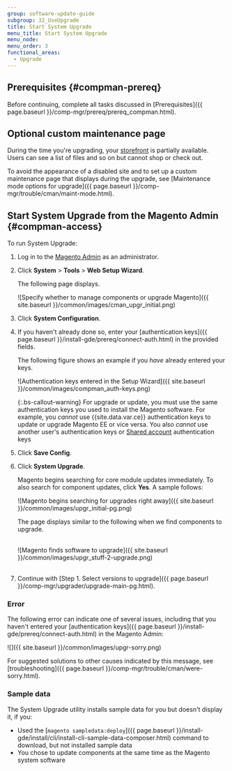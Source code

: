 ```yaml
---
group: software-update-guide
subgroup: 32_UseUpgrade
title: Start System Upgrade
menu_title: Start System Upgrade
menu_node:
menu_order: 3
functional_areas:
  - Upgrade
---
```


## Prerequisites {#compman-prereq}

Before continuing, complete all tasks discussed in [Prerequisites]({{ page.baseurl }}/comp-mgr/prereq/prereq_compman.html).

## Optional custom maintenance page

During the time you're upgrading, your [storefront](https://glossary.magento.com/storefront) is partially available. Users can see a list of files and so on but cannot shop or check out.

To avoid the appearance of a disabled site and to set up a custom maintenance page that displays during the upgrade, see [Maintenance mode options for upgrade]({{ page.baseurl }}/comp-mgr/trouble/cman/maint-mode.html).

## Start System Upgrade from the Magento Admin {#compman-access}

To run System Upgrade:

1. Log in to the [Magento Admin](https://glossary.magento.com/magento-admin) as an administrator.
1. Click **System** > **Tools** > **Web Setup Wizard**.

   The following page displays.

   ![Specify whether to manage components or upgrade Magento]({{ site.baseurl }}/common/images/cman_upgr_initial.png)

1. Click **System Configuration**.
1. If you haven't already done so, enter your [authentication keys]({{ page.baseurl }}/install-gde/prereq/connect-auth.html) in the provided fields.

   The following figure shows an example if you *have* already entered your keys.

   ![Authentication keys entered in the Setup Wizard]({{ site.baseurl }}/common/images/compman_auth-keys.png)

   {:.bs-callout-warning}
   For upgrade or update, you must use the same authentication keys you used to install the Magento software. For example, you *cannot* use {{site.data.var.ce}} authentication keys to update or upgrade Magento EE or vice versa. You also *cannot* use another user's authentication keys or [Shared account](http://docs.magento.com/m2/ce/user_guide/magento/magento-account-share.html) authentication keys

1. Click **Save Config**.
1. Click **System Upgrade**.

   Magento begins searching for core module updates immediately. To also search for component updates, click **Yes**. A sample follows:

   ![Magento begins searching for upgrades right away]({{ site.baseurl }}/common/images/upgr_initial-pg.png)

   The page displays similar to the following when we find components to upgrade.<br><br>

   ![Magento finds software to upgrade]({{ site.baseurl }}/common/images/upgr_stuff-2-upgrade.png)<br><br>

1. Continue with [Step 1. Select versions to upgrade]({{ page.baseurl }}/comp-mgr/upgrader/upgrade-main-pg.html).

### Error

The following error can indicate one of several issues, including that you haven't entered your [authentication keys]({{ page.baseurl }}/install-gde/prereq/connect-auth.html) in the Magento Admin:

![]({{ site.baseurl }}/common/images/upgr-sorry.png)

For suggested solutions to other causes indicated by this message, see [troubleshooting]({{ page.baseurl }}/comp-mgr/trouble/cman/were-sorry.html).

### Sample data

The System Upgrade utility installs sample data for you but doesn't display it, if you:

*  Used the [`magento sampledata:deploy`]({{ page.baseurl }}/install-gde/install/cli/install-cli-sample-data-composer.html) command to download, but not installed sample data
*  You chose to update components at the same time as the Magento system software
